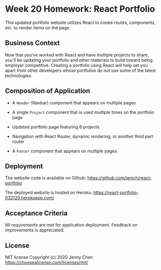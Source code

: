 # Week 20 Homework: React Portfolio

This updated portfolio website utilizes React to create routes, components, etc. to render items on the page.


## Business Context

Now that you've worked with React and have multiple projects to share, you'll be updating your portfolio and other materials to build toward being employer competitive. Creating a portfolio using React will help set you apart from other developers whose portfolios do not use some of the latest technologies.


## Composition of Application 

* A `Header` (Navbar) component that appears on multiple pages

* A single `Project` component that is used multiple times on the portfolio page

* Updated portfolio page featuring 6 projects 

* Navigation with React Router, dynamic rendering, or another third part router

* A `Footer` component that appears on multiple pages


## Deployment

The website code is available on Github: 
https://github.com/jenjch/react-portfolio


The deployed website is hosted on Heroku:
https://react-portfolio-032120.herokuapp.com/ 

## Acceptance Criteria

All requirements are met for application deployment. Feedback on improvements is appreciated.

## License

MIT license Copyright (c) 2020 Jenny Chen 
https://choosealicense.com/licenses/mit/ 